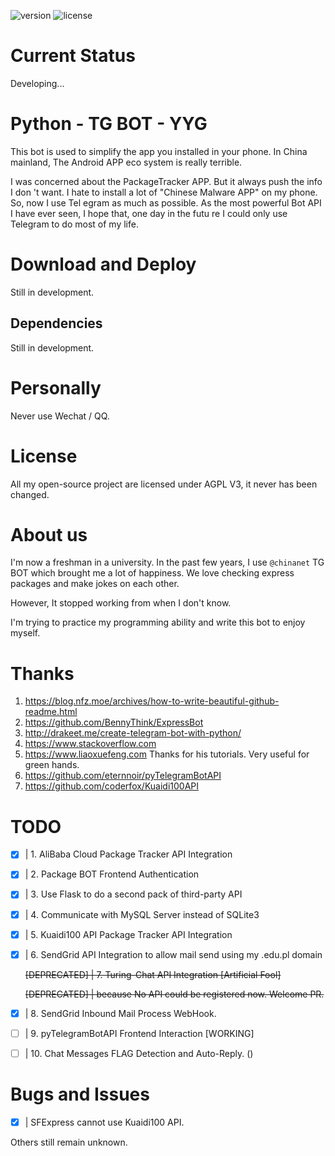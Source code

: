 ![version](https://img.shields.io/badge/version-0.1.0-blue.svg)
![license](https://img.shields.io/github/license/kmahyyg/life-tg-bot.svg)

# Current Status

Developing...

# Python - TG BOT - YYG

This bot is used to simplify the app you installed in your phone.
In China mainland, The Android APP eco system is really terrible.

I was concerned about the PackageTracker APP. But it always push the info I don
't want.
I hate to install a lot of "Chinese Malware APP" on my phone. So, now I use Tel
egram as much as possible.
As the most powerful Bot API I have ever seen, I hope that, one day in the futu
re I could only use Telegram to do most of my life.

# Download and Deploy

Still in development.

## Dependencies

Still in development.

# Personally

Never use Wechat / QQ.

# License

All my open-source project are licensed under AGPL V3, it never has been changed.

# About us

I'm now a freshman in a university. In the past few years, I use ```@chinanet``` TG BOT which brought me a lot of 
happiness. We love checking express packages and make jokes on each other.

However, It stopped working from when I don't know.

I'm trying to practice my programming ability and write this bot to enjoy myself.

# Thanks

1. https://blog.nfz.moe/archives/how-to-write-beautiful-github-readme.html
2. https://github.com/BennyThink/ExpressBot
3. http://drakeet.me/create-telegram-bot-with-python/
4. https://www.stackoverflow.com
5. https://www.liaoxuefeng.com   Thanks for his tutorials. Very useful for green hands.
6. https://github.com/eternnoir/pyTelegramBotAPI
7. https://github.com/coderfox/Kuaidi100API

# TODO

- [x] | 1. AliBaba Cloud Package Tracker API Integration
- [x] | 2. Package BOT Frontend Authentication
- [x] | 3. Use Flask to do a second pack of third-party API
- [x] | 4. Communicate with MySQL Server instead of SQLite3
- [x] | 5. Kuaidi100 API Package Tracker API Integration
- [x] | 6. SendGrid API Integration to allow mail send using my .edu.pl domain

  <del> [DEPRECATED] | 7. Turing-Chat API Integration [Artificial Fool]</del>

  <del> [DEPRECATED] | because No API could be registered now. Welcome PR. </del>

- [X] | 8. SendGrid Inbound Mail Process WebHook. 

- [ ] | 9. pyTelegramBotAPI Frontend Interaction [WORKING]

- [ ] | 10. Chat Messages FLAG Detection and Auto-Reply. ()

# Bugs and Issues

- [x] | SFExpress cannot use Kuaidi100 API.

Others still remain unknown.

